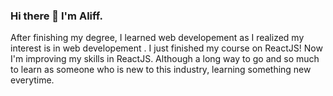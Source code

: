 ### Hi there 👋 I'm Aliff.

After finishing my degree, I learned web developement as I realized my interest is in web developement . I just finished my course on ReactJS! Now I'm improving my skills in ReactJS. Although a long way to go and so much to learn as someone who is new to this industry, learning something new everytime.
<!--
**aliff90/aliff90** is a ✨ _special_ ✨ repository because its `README.md` (this file) appears on your GitHub profile.

Here are some ideas to get you started:

- 🔭 I’m currently working on ...
- 🌱 I’m currently learning ...
- 👯 I’m looking to collaborate on ...
- 🤔 I’m looking for help with ...
- 💬 Ask me about ...
- 📫 How to reach me: ...
- 😄 Pronouns: ...
- ⚡ Fun fact: ...
-->
